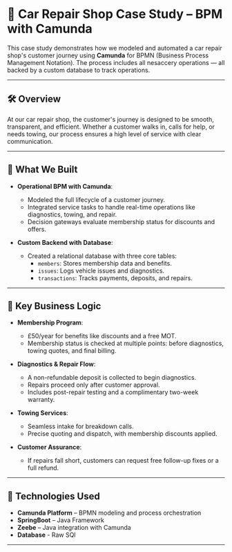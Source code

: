 # 🚗 Car Repair Shop Case Study – BPM with Camunda

This case study demonstrates how we modeled and automated a car repair shop's customer journey using **Camunda** for BPMN (Business Process Management Notation). The process includes all nesaccery operations — all backed by a custom database to track operations.

---

## 🛠 Overview

At our car repair shop, the customer's journey is designed to be smooth, transparent, and efficient. Whether a customer walks in, calls for help, or needs towing, our process ensures a high level of service with clear communication.

---

## 🧠 What We Built

- **Operational BPM with Camunda**:
  - Modeled the full lifecycle of a customer journey.
  - Integrated service tasks to handle real-time operations like diagnostics, towing, and repair.
  - Decision gateways evaluate membership status for discounts and offers.

- **Custom Backend with Database**:
  - Created a relational database with three core tables:
    - `members`: Stores membership data and benefits.
    - `issues`: Logs vehicle issues and diagnostics.
    - `transactions`: Tracks payments, deposits, and repairs.

---

## 🧾 Key Business Logic

- **Membership Program**:
  - £50/year for benefits like discounts and a free MOT.
  - Membership status is checked at multiple points: before diagnostics, towing quotes, and final billing.

- **Diagnostics & Repair Flow**:
  - A non-refundable deposit is collected to begin diagnostics.
  - Repairs proceed only after customer approval.
  - Includes post-repair testing and a complimentary two-week warranty.

- **Towing Services**:
  - Seamless intake for breakdown calls.
  - Precise quoting and dispatch, with membership discounts applied.

- **Customer Assurance**:
  - If repairs fall short, customers can request free follow-up fixes or a full refund.

---

## 🔗 Technologies Used

- **Camunda Platform** – BPMN modeling and process orchestration  
- **SpringBoot** – Java Framework 
- **Zeebe** – Java integration with Camunda
- **Database** - Raw SQl

---


